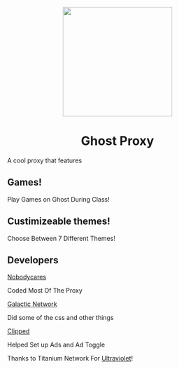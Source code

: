 <p align="center"><img src="https://github.com/The-Ghost-Network/Ghost/blob/main/Ghost.png?raw=true" height="250"></p>

<h1 align="center">Ghost Proxy</h1>

<p> A cool proxy that features<p>

## Games!

Play Games on Ghost During Class!

## Custimizeable themes!

Choose Between 7 Different Themes!

## Developers

<a href="https://github.com/nobodycares_lo">Nobodycares</a> <p>Coded Most Of The Proxy</p>

<a href="https://github.com/Galactic-Network">Galactic Network</a><p>Did some of the css and other things</p>

<a href="https://github.com/PLEXILENetwork">Clipped</a><p>Helped Set up Ads and Ad Toggle</p>


Thanks to Titanium Network For [Ultraviolet](https://github.com/titaniumnetwork-dev/Ultraviolet)!

